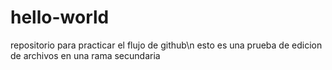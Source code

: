 # hello-world
repositorio para practicar el flujo de github\n
esto es una prueba de edicion de archivos en una rama secundaria

